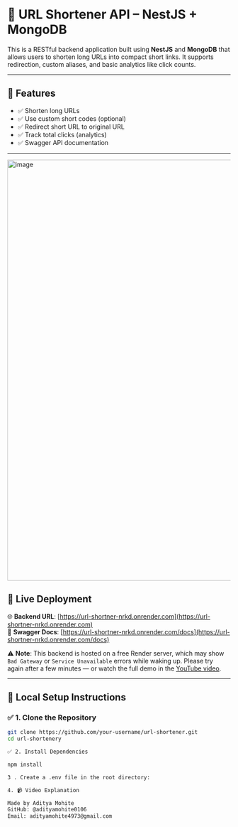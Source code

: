 # 🔗 URL Shortener API – NestJS + MongoDB

This is a RESTful backend application built using **NestJS** and **MongoDB** that allows users to shorten long URLs into compact short links. It supports redirection, custom aliases, and basic analytics like click counts.

---

## 📌 Features

- ✅ Shorten long URLs
- ✅ Use custom short codes (optional)
- ✅ Redirect short URL to original URL
- ✅ Track total clicks (analytics)
- ✅ Swagger API documentation

---
<img width="947" alt="image" src="https://github.com/user-attachments/assets/e67c128f-316e-4ab0-a616-4f6a81ef5438" />


## 🚀 Live Deployment

🌐 **Backend URL**: [https://url-shortner-nrkd.onrender.com](https://url-shortner-nrkd.onrender.com)  
📄 **Swagger Docs**: [https://url-shortner-nrkd.onrender.com/docs](https://url-shortner-nrkd.onrender.com/docs)  

⚠️ **Note**: This backend is hosted on a free Render server, which may show `Bad Gateway` or `Service Unavailable` errors while waking up. Please try again after a few minutes — or watch the full demo in the [YouTube video](https://youtu.be/SqWJUp3c9KI?si=IxDKa0UhFEnWIvsG).


---

## 📁 Local Setup Instructions

### ✅ 1. Clone the Repository

```bash
git clone https://github.com/your-username/url-shortener.git
cd url-shortenery

✅ 2. Install Dependencies

npm install

3 . Create a .env file in the root directory:

4. 📹 Video Explanation  

Made by Aditya Mohite
GitHub: @adityamohite0106
Email: adityamohite4973@gmail.com

